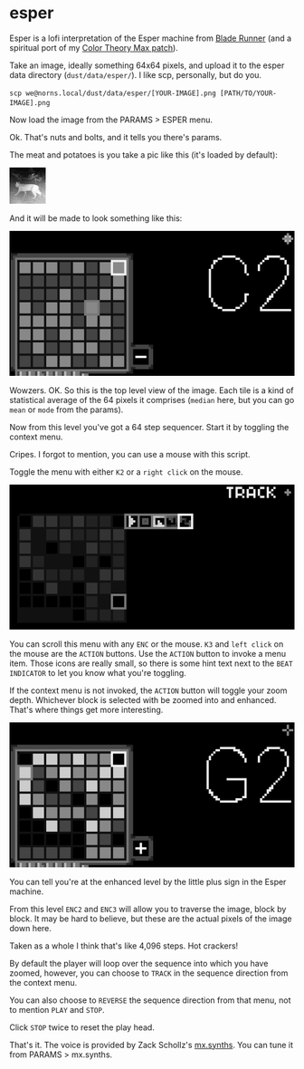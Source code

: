 # esper

Esper is a lofi interpretation of the Esper machine from [Blade Runner](https://youtu.be/dswKyUUhKMI?si=asedF6KPODwQ288h) (and a spiritual port of my [Color Theory Max patch](https://github.com/cachilders/color-theory)).

Take an image, ideally something 64x64 pixels, and upload it to the esper data directory (`dust/data/esper/`). I like scp, personally, but do you.

`scp we@norns.local/dust/data/esper/[YOUR-IMAGE].png [PATH/TO/YOUR-IMAGE].png`

Now load the image from the PARAMS > ESPER menu.

Ok. That's nuts and bolts, and it tells you there's params.

The meat and potatoes is you take a pic like this (it's loaded by default):

![image of a wildcat](/assets/stock/wildcat.png)

And it will be made to look something like this:

![image of sequencer at top level](/assets/docs/power1.png)

Wowzers. OK. So this is the top level view of the image. Each tile is a kind of statistical average of the 64 pixels it comprises (`median` here, but you can go `mean` or `mode` from the params).

Now from this level you've got a 64 step sequencer. Start it by toggling the context menu.

Cripes. I forgot to mention, you can use a mouse with this script.

Toggle the menu with either `K2` or a `right click` on the mouse.

![image of sequencer with context menu opened](/assets/docs/menu.png)

You can scroll this menu with any `ENC` or the mouse. `K3` and `left click` on the mouse are the `ACTION` buttons. Use the `ACTION` button to invoke a menu item. Those icons are really small, so there is some hint text next to the `BEAT INDICATOR` to let you know what you're toggling.

If the context menu is not invoked, the `ACTION` button will toggle your zoom depth. Whichever block is selected with be zoomed into and enhanced. That's where things get more interesting.

![image of the sequencer at the lower level](/assets/docs/power2.png)

You can tell you're at the enhanced level by the little plus sign in the Esper machine.

From this level `ENC2` and `ENC3` will allow you to traverse the image, block by block. It may be hard to believe, but these are the actual pixels of the image down here.

Taken as a whole I think that's like 4,096 steps. Hot crackers!

By default the player will loop over the sequence into which you have zoomed, however, you can choose to `TRACK` in the sequence direction from the context menu.

You can also choose to `REVERSE` the sequence direction from that menu, not to mention `PLAY` and `STOP`.

Click `STOP` twice to reset the play head.

That's it. The voice is provided by Zack Schollz's [mx.synths](https://github.com/schollz/mx.synths/tree/main). You can tune it from PARAMS > mx.synths. 